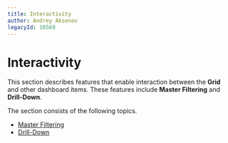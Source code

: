 ```yaml
---
title: Interactivity
author: Andrey Aksenov
legacyId: 16569
---
```

# Interactivity
This section describes features that enable interaction between the **Grid** and other dashboard items. These features include **Master Filtering** and **Drill-Down**.

The section consists of the following topics.
* [Master Filtering](interactivity/master-filtering.md)
* [Drill-Down](interactivity/drill-down.md)